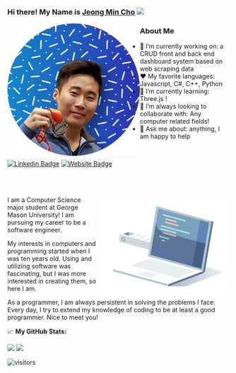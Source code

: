### Hi there! My Name is <a href="https://e2slayer.github.io/" target="_blank">Jeong Min Cho</a> <img src="https://media.giphy.com/media/hvRJCLFzcasrR4ia7z/giphy.gif" width="25px">

<img align="left" alt="profile" width="300" src="https://raw.githubusercontent.com/E2Slayer/e2slayer/main/pictures/profile-pic.png?token=ACLBXCLVVOTCKLF63TCOYODBCMP2G">

<h3> About Me </h3>

- 🔭 I’m currently working on: a CRUD front and back end dashboard system based on web scraping data
- :heart: My favorite languages: Javascript, C#, C++, Python
- 🌱 I’m currently learning: Three.js !
- 👯 I’m always looking to collaborate with: Any computer related fields!
- 💬 Ask me about: anything, I am happy to help

<br/>

[![Linkedin Badge](https://img.shields.io/badge/-LinkedIn-0e76a8?style=flat-square&logo=Linkedin&logoColor=white)](https://www.linkedin.com/in/jeong-min-cho-3a923b158/)
[![Website Badge](https://img.shields.io/badge/Website-3b5998?style=flat-square&logo=google-chrome&logoColor=white)](https://e2slayer.github.io/)
<br/><br/><br/><br/>

<img align="right" alt="CodingScreen" width="300" src="https://raw.githubusercontent.com/E2Slayer/e2slayer/main/pictures/coding.gif?token=ACLBXCMH3OT27S4XQJNEUHTBCMR72">

I am a Computer Science major student at George Mason University! I am pursuing my career to be a software engineer. 

My interests in computers and programming started when I was ten years old. Using and utilizing software was fascinating, but I was more interested in creating them, so here I am.

As a programmer, I am always persistent in solving the problems I face. Every day, I try to extend my knowledge of coding to be at least a good programmer.
Nice to meet you!


📈 **My GitHub Stats:**

<p>
  <img height="180em" src="https://github-readme-stats.vercel.app/api?username=e2slayer&show_icons=true&hide_border=true&&count_private=true&include_all_commits=true" />
  <img height="180em" src="https://github-readme-stats.vercel.app/api/top-langs/?username=e2slayer&exclude_repo=KNN-Image-Classification&show_icons=true&hide_border=true&layout=compact&langs_count=8"/>
</p>

![visitors](https://visitor-badge.glitch.me/badge?page_id=E2Slayer.e2slayer)

<!--
**E2Slayer/e2slayer** is a ✨ _special_ ✨ repository because its `README.md` (this file) appears on your GitHub profile.

Here are some ideas to get you started:

- 🔭 I’m currently working on ...
- 🌱 I’m currently learning ...
- 👯 I’m looking to collaborate on ...
- 🤔 I’m looking for help with ...
- 💬 Ask me about ...
- 📫 How to reach me: ...
- 😄 Pronouns: ...
- ⚡ Fun fact: ...
-->
